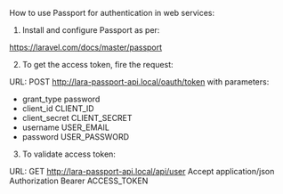 How to use Passport for authentication in web services:

1) Install and configure Passport as per:

https://laravel.com/docs/master/passport

2) To get the access token, fire the request:

URL: POST http://lara-passport-api.local/oauth/token
with parameters:
- grant_type     password
- client_id      CLIENT_ID
- client_secret  CLIENT_SECRET
- username       USER_EMAIL
- password       USER_PASSWORD

3) To validate access token:

URL: GET http://lara-passport-api.local/api/user
Accept        application/json
Authorization Bearer ACCESS_TOKEN
